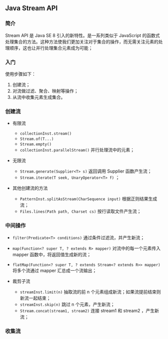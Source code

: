 ## Java Stream API

### 简介

Stream API 是 Java SE 8 引入的新特性。是一系列类似于 JavaScript 的函数式处理集合的方法。这种方法使我们更加关注对于集合的操作，而无需关注元素的处理顺序，这也让并行处理集合元素成为可能；

### 入门

使用步骤如下：

1. 创建流；
2. 对流做过滤、聚合、映射等操作；
3. 从流中收集元素生成集合。

### 创建流

- 有限流
  - `collectionInst.stream()`
  - `Stream.of(T...)`
  - `Stream.empty()`
  - `collectionInst.parallelStream()` 并行处理流中的元素；
- 无限流

  - `Stream.generate(Supplier<T> s)` 返回调用 Supplier 函数产生流；
  - `Stream.iterate(T seek, UnaryOperator<T> f)` ；

- 其他创建流的方法
  - `PatternInst.splitAsStream(CharSequence input)` 根据正则结果生成流；
  - `Files.lines(Path path, Charset cs)` 按行读取文件产生流；

### 中间操作

- `filter(Predicate<T> conditions)` 通过条件过滤流，并产生新流；
- `map(Function<? super T, ? extends R> mapper)` 对流中的每一个元素传入 mapper 函数中，将返回值生成新的流；
- `flatMap(Function<? super T, ? extends Stream<? extends R>> mapper)` 将多个流通过 mapper 汇总成一个流输出；

- 裁剪子流
  - `streamInst.limit(n)` 抽取流的前 n 个元素组成新流；如果流提前结束则新流一起结束；
  - `streamInst.skip(n)` 跳过 n 个元素，产生新流；
  - `Stream.concat(stream1, stream2)` 连接 stream1 和 stream2 ，产生新流；

### 收集流
